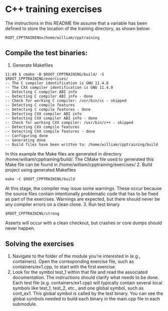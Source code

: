 # C++ training exercises
The instructions in this README file assume that a variable has been defined to store the location of the training directory, as shown below:
```
ROOT_CPPTRAINING=/home/william/cpptraining
```
## Compile the test binaries:
1. Generate Makefiles
```
11:49 $ cmake -B $ROOT_CPPTRAINING/build/ -S $ROOT_CPPTRAINING/exercises/
-- The C compiler identification is GNU 11.4.0
-- The CXX compiler identification is GNU 11.4.0
-- Detecting C compiler ABI info
-- Detecting C compiler ABI info - done
-- Check for working C compiler: /usr/bin/cc - skipped
-- Detecting C compile features
-- Detecting C compile features - done
-- Detecting CXX compiler ABI info
-- Detecting CXX compiler ABI info - done
-- Check for working CXX compiler: /usr/bin/c++ - skipped
-- Detecting CXX compile features
-- Detecting CXX compile features - done
-- Configuring done
-- Generating done
-- Build files have been written to: /home/william/cpptraining/build
```
In this example the Make files are generated in directory /home/william/cpptraining/build/. The CMake file used to generated this Make file can be found in /home/william/cpptraining/exercises/
2. Build project using generated Makefiles
```
make -C $ROOT_CPPTRAINING/build
```
At this stage, the compiler may issue some warnings. These occur because the source files contain intentionally problematic code that has to be fixed as part of the exercises. Warnings are expected, but there should never be any compiler errors on a clean clone.
3. Run test binary
```
$ROOT_CPPTRAINING/strong
```
Asserts will occur with a clean checkout, but crashes or core dumps should never happen.
## Solving the exercises
1. Navigate to the folder of the module you're interested in (e.g., containers). Open the corresponding exercise file, such as containers/ex1.cpp, to start with the first exercise.
2. Look for the symbol test_1 within that file and read the associated documentation. The instructions should clarify what needs to be done. Each test file (e.g. containers/ex1.cpp) will typically contain several local symbols like test_1, test_2, etc., and one global symbol, such as cont_ex1. This global symbol is called by the test binary. You can see the global symbols needed to build each binary in the main.cpp file in each submodule.
